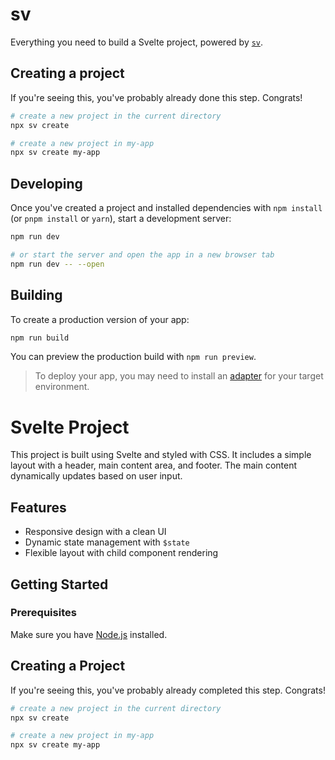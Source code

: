 # sv

Everything you need to build a Svelte project, powered by [`sv`](https://github.com/sveltejs/cli).

## Creating a project

If you're seeing this, you've probably already done this step. Congrats!

```bash
# create a new project in the current directory
npx sv create

# create a new project in my-app
npx sv create my-app
```

## Developing

Once you've created a project and installed dependencies with `npm install` (or `pnpm install` or `yarn`), start a development server:

```bash
npm run dev

# or start the server and open the app in a new browser tab
npm run dev -- --open
```

## Building

To create a production version of your app:

```bash
npm run build
```

You can preview the production build with `npm run preview`.

> To deploy your app, you may need to install an [adapter](https://svelte.dev/docs/kit/adapters) for your target environment.


# Svelte Project

This project is built using Svelte and styled with CSS. It includes a simple layout with a header, main content area, and footer. The main content dynamically updates based on user input.

## Features
- Responsive design with a clean UI
- Dynamic state management with `$state`
- Flexible layout with child component rendering

## Getting Started

### Prerequisites
Make sure you have [Node.js](https://nodejs.org/) installed.

## Creating a Project

If you're seeing this, you've probably already completed this step. Congrats!

```bash
# create a new project in the current directory
npx sv create

# create a new project in my-app
npx sv create my-app

